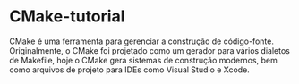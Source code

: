 # CMake-tutorial
CMake é uma ferramenta para gerenciar a construção de código-fonte. Originalmente, o CMake foi projetado como um gerador para vários dialetos de Makefile, hoje o CMake gera sistemas de construção modernos, bem como arquivos de projeto para IDEs como Visual Studio e Xcode.
